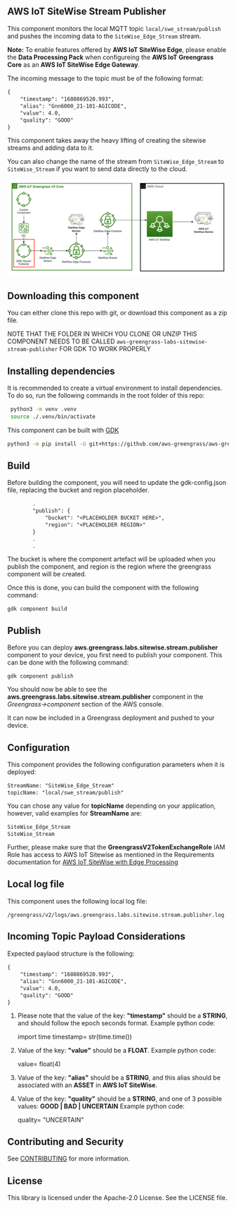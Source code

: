 ## AWS IoT SiteWise Stream Publisher

This component monitors the local MQTT topic `local/swe_stream/publish` and pushes the incoming data to the `SiteWise_Edge_Stream` stream. 

**Note:** To enable features offered by  **AWS IoT SiteWise Edge**, please enable the **Data Processing Pack** when configureing the **AWS IoT Greengrass Core** as an **AWS IoT SiteWise Edge Gateway**. 

The incoming message to the topic must be of the following format: 

```
{
    "timestamp": "1680869520.993",
    "alias": "Gnn6000_21-101-AGICODE",
    "value": 4.0,
    "quality": "GOOD"
}
```
This component takes away the heavy lifting of creating the sitewise streams and adding data to it. 

You can also change the name of the stream from `SiteWise_Edge_Stream` to `SiteWise_Stream` if you want to send data directly to the cloud. 

![Architecture Diagmram](architecture.png) 

## Downloading this component
You can either clone this repo with git, or download this component as a zip file.  

NOTE THAT THE FOLDER IN WHICH YOU CLONE OR UNZIP THIS COMPONENT NEEDS TO BE CALLED ```aws-greengrass-labs-sitewise-stream-publisher``` FOR GDK TO WORK PROPERLY

## Installing dependencies
It is recommended to create a virtual environment to install dependencies. To do so, run the following commands in the root folder of this repo:  
```bash
 python3 -m venv .venv
 source ./.venv/bin/activate
```

This component can be built with [GDK](https://docs.aws.amazon.com/greengrass/v2/developerguide/gdk-cli-configuration-file.html)

```bash
python3 -m pip install -U git+https://github.com/aws-greengrass/aws-greengrass-gdk-cli.git@v1.2.3
```
## Build

Before building the component, you will need to update the gdk-config.json file, replacing the bucket and region placeholder.
```     .
        .
        "publish": {
            "bucket": "<PLACEHOLDER BUCKET HERE>",
            "region": "<PLACEHOLDER REGION>"
        }
        .
        .
```
The bucket is where the component artefact will be uploaded when you publish the component, and region is the region where the greengrass component will be created.

Once this is done, you can build the component with the following command:
```
gdk component build
```
## Publish
Before you can deploy **aws.greengrass.labs.sitewise.stream.publisher** component to your device, you first need to publish your component.
This can be done with the following command:
```
gdk component publish
```

You should now be able to see the **aws.greengrass.labs.sitewise.stream.publisher** component in the *Greengrass->component* section of the AWS console.

It can now be included in a Greengrass deployment and pushed to your device.

## Configuration

This component provides the following configuration parameters when it is deployed:

```
StreamName: "SiteWise_Edge_Stream"
topicName: "local/swe_stream/publish"
```

You can chose any value for **topicName** depending on your application, however, valid examples for **StreamName** are:
```
SiteWise_Edge_Stream
SiteWise_Stream
``` 

Further, please make sure that the  **GreengrassV2TokenExchangeRole** IAM Role has access to AWS IoT Sitewise as mentioned in the Requirements documentation for [AWS IoT SiteWise with Edge Processing](https://docs.aws.amazon.com/iot-sitewise/latest/userguide/edge-setup.html)

## Local log file
This component uses the following local log file:
```
/greengrass/v2/logs/aws.greengrass.labs.sitewise.stream.publisher.log
```

## Incoming Topic Payload Considerations

Expected paylaod structure is the following:

```
{
    "timestamp": "1680869520.993",
    "alias": "Gnn6000_21-101-AGICODE",
    "value": 4.0,
    "quality": "GOOD"
}
```

1. Please note that the value of the key: **"timestamp"** should be a **STRING**, and should follow the epoch seconds format. 
    Example python code: 

    import time
    timestamp= str(time.time())

2. Value of the key: **"value"** should be a **FLOAT**.
    Example python code: 

    value= float(4)
    
3. Value of the key: **"alias"** should be a **STRING**, and this alias should be associated with an **ASSET** in **AWS IoT SiteWise**.
4. Value of the key: **"quality"** should be a **STRING**, and one of 3 possible values: **GOOD | BAD | UNCERTAIN**
    Example python code: 
    
    quality= "UNCERTAIN"

## Contributing and Security

See [CONTRIBUTING](CONTRIBUTING.md#security-issue-notifications) for more information.

## License

This library is licensed under the Apache-2.0 License. See the LICENSE file.
